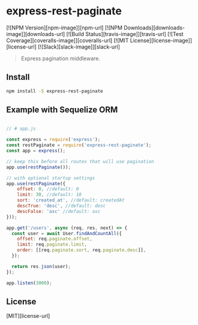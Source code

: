 # express-rest-paginate

[![NPM Version][npm-image]][npm-url]
[![NPM Downloads][downloads-image]][downloads-url]
[![Build Status][travis-image]][travis-url]
[![Test Coverage][coveralls-image]][coveralls-url]
[![MIT License][license-image]][license-url]
[![Slack][slack-image]][slack-url]

> Express pagination middleware.

## Install

```bash
npm install -S express-rest-paginate
```

## Example with Sequelize ORM
```js

// # app.js

const express = require('express');
const restPaginate = require('express-rest-paginate');
const app = express();

// keep this before all routes that will use pagination
app.use(restPaginate());

// with optional startup settings
app.use(restPaginate({
    offset: 0, //default: 0
    limit: 30, //default: 10
    sort: 'created_at', //default: createdAt
    descTrue: 'desc', //default: desc
    descFalse: 'asc' //default: asc
}));

app.get('/users', async (req, res, next) => {
  const user = await User.findAndCountAll({
    offset: req.paginate.offset,
    limit: req.paginate.limit,
    order: [[req.paginate.sort, req.paginate.desc]],
  });

  return res.json(user);
});

app.listen(3000);
```

## License

[MIT][license-url]